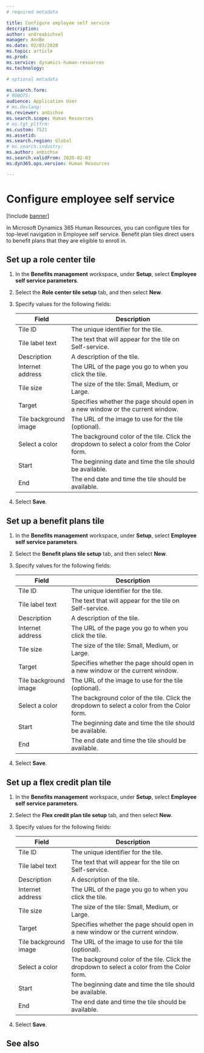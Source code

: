 ```yaml
---
# required metadata

title: Configure employee self service
description: 
author: andreabichsel
manager: AnnBe
ms.date: 02/03/2020
ms.topic: article
ms.prod: 
ms.service: dynamics-human-resources
ms.technology: 

# optional metadata

ms.search.form: 
# ROBOTS: 
audience: Application User
# ms.devlang: 
ms.reviewer: anbichse
ms.search.scope: Human Resources
# ms.tgt_pltfrm: 
ms.custom: 7521
ms.assetid: 
ms.search.region: Global
# ms.search.industry: 
ms.author: anbichse
ms.search.validFrom: 2020-02-03
ms.dyn365.ops.version: Human Resources

---
```


# Configure employee self service

[!include [banner](includes/preview-feature.md)]

In Microsoft Dynamics 365 Human Resources, you can configure tiles for top-level navigation in Employee self service. Benefit plan tiles direct users to benefit plans that they are eligible to enroll in.

## Set up a role center tile

1. In the **Benefits management** workspace, under **Setup**, select **Employee self service parameters**.

2. Select the **Role center tile setup** tab, and then select **New**.

3. Specify values for the following fields:

   | Field | Description |
   | --- | --- |
   | Tile ID | The unique identifier for the tile. |
   | Tile label text | The text that will appear for the tile on Self-service. |
   | Description | A description of the tile. |
   | Internet address | The URL of the page you go to when you click the tile. |
   | Tile size | The size of the tile: Small, Medium, or Large. |
   | Target | Specifies whether the page should open in a new window or the current window. |
   | Tile background image | The URL of the image to use for the tile (optional). |
   | Select a color | The background color of the tile. Click the dropdown to select a color from the Color form. |
   | Start | The beginning date and time the tile should be available. |
   | End | The end date and time the tile should be available. |

4. Select **Save**.

## Set up a benefit plans tile

1. In the **Benefits management** workspace, under **Setup**, select **Employee self service parameters**.

2. Select the **Benefit plans tile setup** tab, and then select **New**.

3. Specify values for the following fields:

   | Field | Description |
   | --- | --- |
   | Tile ID | The unique identifier for the tile. |
   | Tile label text | The text that will appear for the tile on Self-service. |
   | Description | A description of the tile. |
   | Internet address | The URL of the page you go to when you click the tile. |
   | Tile size | The size of the tile: Small, Medium, or Large. |
   | Target | Specifies whether the page should open in a new window or the current window. |
   | Tile background image | The URL of the image to use for the tile (optional). |
   | Select a color | The background color of the tile. Click the dropdown to select a color from the Color form. |
   | Start | The beginning date and time the tile should be available. |
   | End | The end date and time the tile should be available. |

4. Select **Save**.

## Set up a flex credit plan tile

1. In the **Benefits management** workspace, under **Setup**, select **Employee self service parameters**.

2. Select the **Flex credit plan tile setup** tab, and then select **New**.

3. Specify values for the following fields:

   | Field | Description |
   | --- | --- |
   | Tile ID | The unique identifier for the tile. |
   | Tile label text | The text that will appear for the tile on Self-service. |
   | Description | A description of the tile. |
   | Internet address | The URL of the page you go to when you click the tile. |
   | Tile size | The size of the tile: Small, Medium, or Large. |
   | Target | Specifies whether the page should open in a new window or the current window. |
   | Tile background image | The URL of the image to use for the tile (optional). |
   | Select a color | The background color of the tile. Click the dropdown to select a color from the Color form. |
   | Start | The beginning date and time the tile should be available. |
   | End | The end date and time the tile should be available. |

4. Select **Save**.

## See also